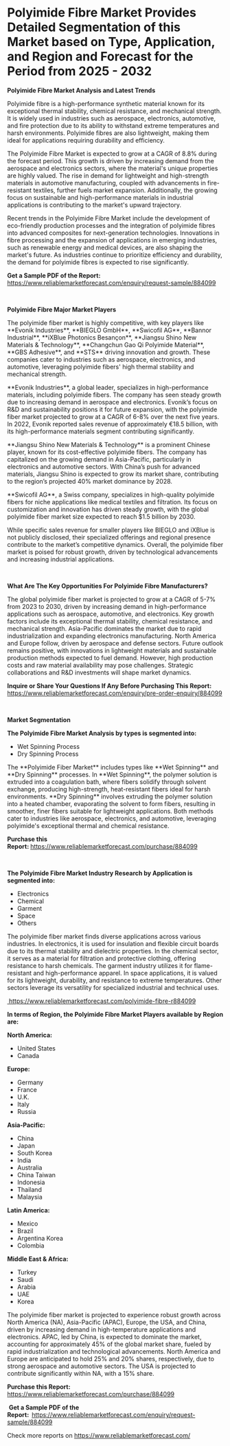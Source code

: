 <p><h1>Polyimide Fibre Market Provides Detailed Segmentation of this Market based on Type, Application, and Region and Forecast for the Period from 2025 - 2032</h1></p><p><strong>Polyimide Fibre Market Analysis and Latest Trends</strong></p>
<p><p>Polyimide fibre is a high-performance synthetic material known for its exceptional thermal stability, chemical resistance, and mechanical strength. It is widely used in industries such as aerospace, electronics, automotive, and fire protection due to its ability to withstand extreme temperatures and harsh environments. Polyimide fibres are also lightweight, making them ideal for applications requiring durability and efficiency.</p><p>The Polyimide Fibre Market is expected to grow at a CAGR of 8.8% during the forecast period. This growth is driven by increasing demand from the aerospace and electronics sectors, where the material's unique properties are highly valued. The rise in demand for lightweight and high-strength materials in automotive manufacturing, coupled with advancements in fire-resistant textiles, further fuels market expansion. Additionally, the growing focus on sustainable and high-performance materials in industrial applications is contributing to the market's upward trajectory.</p><p>Recent trends in the Polyimide Fibre Market include the development of eco-friendly production processes and the integration of polyimide fibres into advanced composites for next-generation technologies. Innovations in fibre processing and the expansion of applications in emerging industries, such as renewable energy and medical devices, are also shaping the market's future. As industries continue to prioritize efficiency and durability, the demand for polyimide fibres is expected to rise significantly.</p></p>
<p><strong>Get a Sample PDF of the Report:&nbsp;</strong> <a href="https://www.reliablemarketforecast.com/enquiry/request-sample/884099?utm_campaign=2117&utm_medium=2&utm_source=Github&utm_content=ia&utm_term=25012025&utm_id=polyimide-fibre">https://www.reliablemarketforecast.com/enquiry/request-sample/884099</a></p>
<p>&nbsp;</p>
<p><strong>Polyimide Fibre Major Market Players</strong></p>
<p><p>The polyimide fiber market is highly competitive, with key players like **Evonik Industries**, **BIEGLO GmbH**, **Swicofil AG**, **Bannor Industrial**, **iXBlue Photonics Besançon**, **Jiangsu Shino New Materials & Technology**, **Changchun Gao Qi Polyimide Material**, **GBS Adhesive**, and **STS** driving innovation and growth. These companies cater to industries such as aerospace, electronics, and automotive, leveraging polyimide fibers' high thermal stability and mechanical strength.</p><p>**Evonik Industries**, a global leader, specializes in high-performance materials, including polyimide fibers. The company has seen steady growth due to increasing demand in aerospace and electronics. Evonik’s focus on R&D and sustainability positions it for future expansion, with the polyimide fiber market projected to grow at a CAGR of 6-8% over the next five years. In 2022, Evonik reported sales revenue of approximately €18.5 billion, with its high-performance materials segment contributing significantly.</p><p>**Jiangsu Shino New Materials & Technology** is a prominent Chinese player, known for its cost-effective polyimide fibers. The company has capitalized on the growing demand in Asia-Pacific, particularly in electronics and automotive sectors. With China’s push for advanced materials, Jiangsu Shino is expected to grow its market share, contributing to the region’s projected 40% market dominance by 2028.</p><p>**Swicofil AG**, a Swiss company, specializes in high-quality polyimide fibers for niche applications like medical textiles and filtration. Its focus on customization and innovation has driven steady growth, with the global polyimide fiber market size expected to reach $1.5 billion by 2030.</p><p>While specific sales revenue for smaller players like BIEGLO and iXBlue is not publicly disclosed, their specialized offerings and regional presence contribute to the market’s competitive dynamics. Overall, the polyimide fiber market is poised for robust growth, driven by technological advancements and increasing industrial applications.</p></p>
<p>&nbsp;</p>
<p><strong>What Are The Key Opportunities For Polyimide Fibre Manufacturers?</strong></p>
<p><p>The global polyimide fiber market is projected to grow at a CAGR of 5-7% from 2023 to 2030, driven by increasing demand in high-performance applications such as aerospace, automotive, and electronics. Key growth factors include its exceptional thermal stability, chemical resistance, and mechanical strength. Asia-Pacific dominates the market due to rapid industrialization and expanding electronics manufacturing. North America and Europe follow, driven by aerospace and defense sectors. Future outlook remains positive, with innovations in lightweight materials and sustainable production methods expected to fuel demand. However, high production costs and raw material availability may pose challenges. Strategic collaborations and R&D investments will shape market dynamics.</p></p>
<p><strong>Inquire or Share Your Questions If Any Before Purchasing This Report:</strong> <a href="https://www.reliablemarketforecast.com/enquiry/pre-order-enquiry/884099?utm_campaign=2117&utm_medium=2&utm_source=Github&utm_content=ia&utm_term=25012025&utm_id=polyimide-fibre">https://www.reliablemarketforecast.com/enquiry/pre-order-enquiry/884099</a></p>
<p>&nbsp;</p>
<p><strong>Market Segmentation</strong></p>
<p><strong>The Polyimide Fibre Market Analysis by types is segmented into:</strong></p>
<p><ul><li>Wet Spinning Process</li><li>Dry Spinning Process</li></ul></p>
<p><p>The **Polyimide Fiber Market** includes types like **Wet Spinning** and **Dry Spinning** processes. In **Wet Spinning**, the polymer solution is extruded into a coagulation bath, where fibers solidify through solvent exchange, producing high-strength, heat-resistant fibers ideal for harsh environments. **Dry Spinning** involves extruding the polymer solution into a heated chamber, evaporating the solvent to form fibers, resulting in smoother, finer fibers suitable for lightweight applications. Both methods cater to industries like aerospace, electronics, and automotive, leveraging polyimide's exceptional thermal and chemical resistance.</p></p>
<p><strong>Purchase this Report:&nbsp;</strong><a href="https://www.reliablemarketforecast.com/purchase/884099?utm_campaign=2117&utm_medium=2&utm_source=Github&utm_content=ia&utm_term=25012025&utm_id=polyimide-fibre">https://www.reliablemarketforecast.com/purchase/884099</a></p>
<p>&nbsp;</p>
<p><strong>The Polyimide Fibre Market Industry Research by Application is segmented into:</strong></p>
<p><ul><li>Electronics</li><li>Chemical</li><li>Garment</li><li>Space</li><li>Others</li></ul></p>
<p><p>The polyimide fiber market finds diverse applications across various industries. In electronics, it is used for insulation and flexible circuit boards due to its thermal stability and dielectric properties. In the chemical sector, it serves as a material for filtration and protective clothing, offering resistance to harsh chemicals. The garment industry utilizes it for flame-resistant and high-performance apparel. In space applications, it is valued for its lightweight, durability, and resistance to extreme temperatures. Other sectors leverage its versatility for specialized industrial and technical uses.</p></p>
<p><a href="https://www.reliablemarketforecast.com/polyimide-fibre-r884099?utm_campaign=2117&utm_medium=2&utm_source=Github&utm_content=ia&utm_term=25012025&utm_id=polyimide-fibre">&nbsp;https://www.reliablemarketforecast.com/polyimide-fibre-r884099</a></p>
<p><strong>In terms of Region, the Polyimide Fibre Market Players available by Region are:</strong></p>
<p>
    <p> <strong> North America: </strong>
        <ul>
            <li>United States</li>
            <li>Canada</li>
        </ul>
        </p> 
    <p> <strong> Europe: </strong>
        <ul>
            <li>Germany</li>
            <li>France</li>
            <li>U.K.</li>
            <li>Italy</li>
            <li>Russia</li>
        </ul>
        </p> 
    <p> <strong> Asia-Pacific: </strong>
        <ul>
            <li>China</li>
            <li>Japan</li>
            <li>South Korea</li>
            <li>India</li>
            <li>Australia</li>
            <li>China Taiwan</li>
            <li>Indonesia</li>
            <li>Thailand</li>
            <li>Malaysia</li>
        </ul>
        </p> 
    <p> <strong> Latin America: </strong>
        <ul>
            <li>Mexico</li>
            <li>Brazil</li>
            <li>Argentina Korea</li>
            <li>Colombia</li>
        </ul>
        </p> 
    <p> <strong> Middle East & Africa: </strong>
        <ul>
            <li>Turkey</li>
            <li>Saudi</li>
            <li>Arabia</li>
            <li>UAE</li>
            <li>Korea</li>
        </ul>
    </p>
    </p>
<p><p>The polyimide fiber market is projected to experience robust growth across North America (NA), Asia-Pacific (APAC), Europe, the USA, and China, driven by increasing demand in high-temperature applications and electronics. APAC, led by China, is expected to dominate the market, accounting for approximately 45% of the global market share, fueled by rapid industrialization and technological advancements. North America and Europe are anticipated to hold 25% and 20% shares, respectively, due to strong aerospace and automotive sectors. The USA is projected to contribute significantly within NA, with a 15% share.</p></p>
<p><strong>Purchase this Report: </strong><a href="https://www.reliablemarketforecast.com/purchase/884099?utm_campaign=2117&utm_medium=2&utm_source=Github&utm_content=ia&utm_term=25012025&utm_id=polyimide-fibre">https://www.reliablemarketforecast.com/purchase/884099</a></p>
<p>&nbsp;<strong>Get a Sample PDF of the Report:&nbsp;&nbsp;</strong><a href="https://www.reliablemarketforecast.com/enquiry/request-sample/884099?utm_campaign=2117&utm_medium=2&utm_source=Github&utm_content=ia&utm_term=25012025&utm_id=polyimide-fibre">https://www.reliablemarketforecast.com/enquiry/request-sample/884099</a></p>
<p><strong></strong></p>
<p>Check more reports on <a href="https://www.reliablemarketforecast.com/?utm_campaign=2117&utm_medium=2&utm_source=Github&utm_content=ia&utm_term=25012025&utm_id=polyimide-fibre">https://www.reliablemarketforecast.com/</a></p>